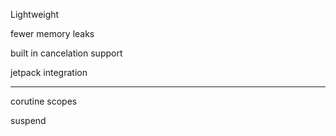 
Lightweight

fewer memory leaks

built in cancelation support

jetpack integration


--------
corutine scopes

suspend

